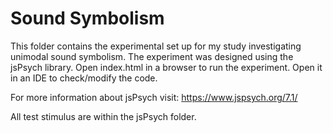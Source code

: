 # Sound Symbolism

This folder contains the experimental set up for my study investigating unimodal sound symbolism. The experiment was designed using the jsPsych library. Open index.html in a browser to run the experiment. Open it in an IDE to check/modify the code.

For more information about jsPsych visit: https://www.jspsych.org/7.1/

All test stimulus are within the jsPsych folder.

